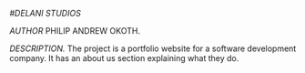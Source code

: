*#DELANI STUDIOS*

*AUTHOR*
PHILIP ANDREW OKOTH.

*DESCRIPTION.*
The project is a portfolio website for a software development company. It has an about us section explaining what they do.